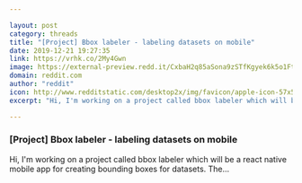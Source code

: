 ```yaml
---

layout: post
category: threads
title: "[Project] Bbox labeler - labeling datasets on mobile"
date: 2019-12-21 19:27:35
link: https://vrhk.co/2My4Gwn
image: https://external-preview.redd.it/CxbaH2q85aSona9zSTfKgyek6k5o1FtGPf924jXGHeg.jpg?width=480&height=251.308900524&auto=webp&s=50aa2164f208d1faabc12493c4979c4eb638cb55
domain: reddit.com
author: "reddit"
icon: http://www.redditstatic.com/desktop2x/img/favicon/apple-icon-57x57.png
excerpt: "Hi, I'm working on a project called bbox labeler which will be a react native mobile app for creating bounding boxes for datasets. The..."

---
```


### [Project] Bbox labeler - labeling datasets on mobile

Hi, I'm working on a project called bbox labeler which will be a react native mobile app for creating bounding boxes for datasets. The...